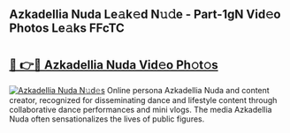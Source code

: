## Azkadellia Nuda Le𝚊k𝚎d N𝚞𝚍e - Part-1gN Vid𝚎o Photos Le𝚊ks FFcTC

# <h2><a href="http://fbed049.evod.top/?m=Azkadellia+Nuda">🔗 👉🔴 Azkadellia Nuda Vid𝚎o Ph𝚘t𝚘s</a></h2>

[![Azkadellia Nuda N𝚞d𝚎s](https://i.imgur.com/8V9OHl7.gif)](http://fbed049.evod.top/?m=Azkadellia+Nuda)
Online persona Azkadellia Nuda and content creator, recognized for disseminating dance and lifestyle content through collaborative dance performances and mini vlogs. The media Azkadellia Nuda often sensationalizes the lives of public figures. 
